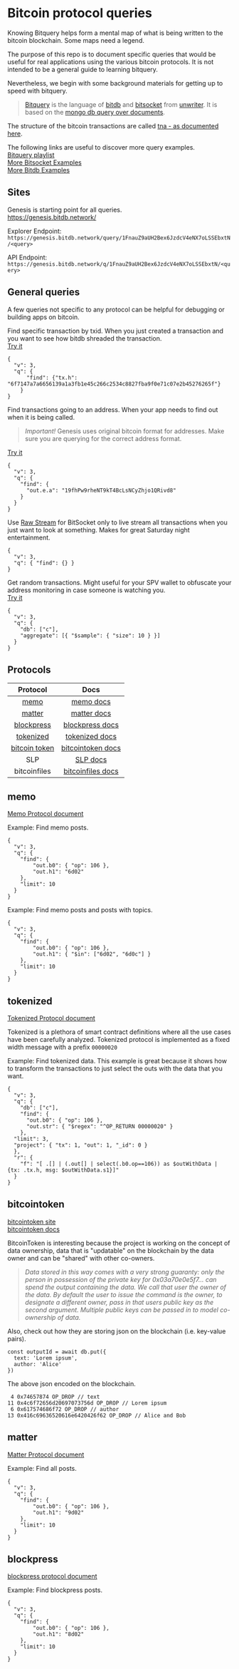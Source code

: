 # Bitcoin protocol queries

Knowing Bitquery helps form a mental map of what is being written to the bitcoin blockchain. Some maps need a legend.

The purpose of this repo is to document specific queries that would be useful for real applications
using the various bitcoin protocols. It is not intended to be a general guide to learning bitquery.

Nevertheless, we begin with some background materials for getting up to speed with bitquery.  
>[Bitquery](https://docs.bitdb.network/docs/query_v3) is the language of 
[bitdb](https://docs.bitdb.network/docs/bitdb) and 
[bitsocket](https://bitsocket.org/) from 
[unwriter](https://bitgraph.network/21). 
It is based on the [mongo db query over documents](https://docs.mongodb.com/manual/tutorial/query-documents/).

The structure of the bitcoin transactions are called [tna - as documented here](https://github.com/21centurymotorcompany/tna).

The following links are useful to discover more query examples.  
[Bitquery playlist](https://github.com/21centurymotorcompany/bitplaylist)  
[More Bitsocket Examples](https://bitsocket.org/examples)  
[More Bitdb Examples](https://docs.bitdb.network/docs/intro_v3)

## Sites
Genesis is starting point for all queries.  
https://genesis.bitdb.network/

Explorer Endpoint:  
```https://genesis.bitdb.network/query/1FnauZ9aUH2Bex6JzdcV4eNX7oLSSEbxtN/<query>```  

API Endpoint:  
```https://genesis.bitdb.network/q/1FnauZ9aUH2Bex6JzdcV4eNX7oLSSEbxtN/<query>```  

## General queries
A few queries not specific to any protocol can be helpful for debugging or building apps on bitcoin.

Find specific transaction by txid. When you just created a transaction and you want to see how bitdb shreaded the transaction.  
[Try it](https://genesis.bitdb.network/query/1FnauZ9aUH2Bex6JzdcV4eNX7oLSSEbxtN/ew0KICAidiI6IDMsDQogICJxIjogeyANCiAgICAgICJmaW5kIjogeyJ0eC5oIjogIjZmNzE0N2E3YTY2NTYxMzlhMWEzZmIxZTQ1YzI2NmMyNTM0Yzg4MjdmYmE5ZjBlNzFjMDdlMmI0NTI3NjI2NWYifSANCiAgICB9DQp9)
```
{
  "v": 3,
  "q": { 
      "find": {"tx.h": "6f7147a7a6656139a1a3fb1e45c266c2534c8827fba9f0e71c07e2b45276265f"} 
    }
}
```
Find transactions going to an address. When your app needs to find out when it is being called.
> *Important!* Genesis uses original bitcoin format for addresses. Make sure you are querying for the correct address format.  

[Try it](https://genesis.bitdb.network/query/1FnauZ9aUH2Bex6JzdcV4eNX7oLSSEbxtN/ew0KICAidiI6IDMsDQogICJxIjogew0KICAgICJmaW5kIjogew0KICAgICAgIm91dC5lLmEiOiAiMTlmaFB3OXJoZU5UOWtUNEJjTHNOQ3laaGpvMVFSaXZkOCINCiAgICB9DQogIH0NCn0=)
```
{
  "v": 3,
  "q": {
    "find": {
      "out.e.a": "19fhPw9rheNT9kT4BcLsNCyZhjo1QRivd8"
    }
  }
}
```
Use [Raw Stream](https://github.com/21centurymotorcompany/bitplaylist/blob/master/bitsocket/basic/raw.json) for BitSocket only to live stream all transactions when you just want to look at something. Makes for great Saturday night entertainment.
```
{
  "v": 3,
  "q": { "find": {} }
}
```
Get random transactions. Might useful for your SPV wallet to obfuscate your address monitoring in case someone is watching you.  
[Try it](https://genesis.bitdb.network/query/1FnauZ9aUH2Bex6JzdcV4eNX7oLSSEbxtN/ew0KICAidiI6IDMsDQogICJxIjogew0KICAgICJkYiI6IFsiYyJdLA0KICAgICJhZ2dyZWdhdGUiOiBbeyAiJHNhbXBsZSI6IHsgInNpemUiOiAxMCB9IH1dDQogIH0NCn0=)
```
{
  "v": 3,
  "q": {
    "db": ["c"],
    "aggregate": [{ "$sample": { "size": 10 } }]
  }
}
```

## Protocols
| Protocol            | Docs           |
| :-----------------------: |:---------------------:|
| [memo](#memo)| [memo docs](https://sv.memo.cash/protocol) |
| [matter](#matter)      | [matter docs](https://www.mttr.app/p/0777a0e61c1de4b7a39d85c1072413f382ca45bdf0f9c217d9ee7884b0c488f7) |
| [blockpress](#blockpress)      | [blockpress docs](https://www.blockpress.com/developers/blockpress-protocol) |
| [tokenized](#tokenized)| [tokenized docs](https://github.com/tokenized/specification) |
| [bitcoin token](#bitcointoken)| [bitcointoken docs](https://github.com/simpleledger/slp-specifications/blob/master/slp-token-type-1.md) |
| SLP | [SLP docs](http://bitcointoken.com/) |
| bitcoinfiles| [bitcoinfiles docs](https://github.com/simpleledger/slp-specifications/blob/master/bitcoinfiles.md) |

## memo
[Memo Protocol document](https://sv.memo.cash/protocol)

Example: Find memo posts.
```
{
  "v": 3,
  "q": {
    "find": { 
        "out.b0": { "op": 106 },
        "out.h1": "6d02"  
    },
    "limit": 10
  }
}
```

Example: Find memo posts and posts with topics.
```
{
  "v": 3,
  "q": {
    "find": { 
        "out.b0": { "op": 106 },
        "out.h1": { "$in": ["6d02", "6d0c"] }  
    },
    "limit": 10
  }
}
```
## tokenized
[Tokenized Protocol document](https://github.com/tokenized/specification)

Tokenized is a plethora of smart contract definitions where all the use cases have been carefully analyzed.
Tokenized protocol is implemented as a fixed width message with a prefix ```00000020```

Example: Find tokenized data. This example is great because it shows how to transform the transactions to just select the outs with the data that you want.
```
{
  "v": 3,
  "q": {
    "db": ["c"],
    "find": {
      "out.b0": { "op": 106 },
      "out.str": { "$regex": "^OP_RETURN 00000020" }
    },
  "limit": 3,
  "project": { "tx": 1, "out": 1, "_id": 0 }
  },
  "r": {
    "f": "[ .[] | (.out[] | select(.b0.op==106)) as $outWithData | {tx: .tx.h, msg: $outWithData.s1}]"
  }
}
```
## bitcointoken
[bitcointoken site](http://bitcointoken.com/)  
[bitcointoken docs](http://bitcointoken.com/docs.html)

BitcoinToken is interesting because the project is working on the concept of data ownership, data that is "updatable" on the blockchain by the data owner and can be "shared" with other co-owners. 

>*Data stored in this way comes with a very strong guaranty: only the person in possession of the private key for 0x03a70e0e5f7... can spend the output containing the data. We call that user the owner of the data. By default the user to issue the command is the owner, to designate a different owner, pass in that users public key as the second argument. Multiple public keys can be passed in to model co-ownership of data.*

Also, check out how they are storing json on the blockchain (i.e. key-value pairs).
```
const outputId = await db.put({
  text: 'Lorem ipsum',
  author: 'Alice'
})
```
The above json encoded on the blockchain.
```
 4 0x74657874 OP_DROP // text
11 0x4c6f72656d20697073756d OP_DROP // Lorem ipsum
 6 0x617574686f72 OP_DROP // author
13 0x416c69636520616e6420426f62 OP_DROP // Alice and Bob
```

## matter
[Matter Protocol document](https://www.mttr.app/p/0777a0e61c1de4b7a39d85c1072413f382ca45bdf0f9c217d9ee7884b0c488f7)

Example: Find all posts.
```
{
  "v": 3,
  "q": {
    "find": { 
        "out.b0": { "op": 106 },
        "out.h1": "9d02"  
    },
    "limit": 10
  }
}
```

## blockpress
[blockpress protocol document](https://www.blockpress.com/developers/blockpress-protocol)

Example: Find blockpress posts.
```
{
  "v": 3,
  "q": {
    "find": { 
        "out.b0": { "op": 106 },
        "out.h1": "8d02"  
    },
    "limit": 10
  }
}
```



